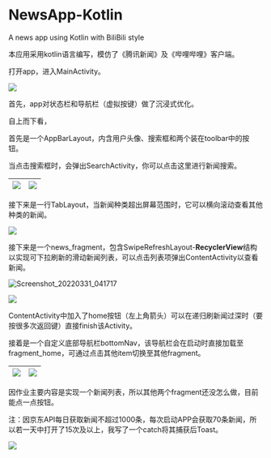 # NewsApp-Kotlin
A news app using Kotlin with BiliBili style

本应用采用kotlin语言编写，模仿了《腾讯新闻》及《哔哩哔哩》客户端。

打开app，进入MainActivity。

![](https://cdn.jsdelivr.net/gh/WanpengXu/myPicGo/img/202204010921368.png)

首先，app对状态栏和导航栏（虚拟按键）做了沉浸式优化。

自上而下看，

首先是一个AppBarLayout，内含用户头像、搜索框和两个装在toolbar中的按钮。

当点击搜索框时，会弹出SearchActivity，你可以点击这里进行新闻搜索。

| ![](https://cdn.jsdelivr.net/gh/WanpengXu/myPicGo/img/202204010927534.png) | ![](https://cdn.jsdelivr.net/gh/WanpengXu/myPicGo/img/202204010927932.png) |
| ------------------------------------------------------------ | ------------------------------------------------------------ |

接下来是一行TabLayout，当新闻种类超出屏幕范围时，它可以横向滚动查看其他种类的新闻。

![](https://cdn.jsdelivr.net/gh/WanpengXu/myPicGo/img/202204010925446.png)

接下来是一个news_fragment，包含SwipeRefreshLayout-**RecyclerView**结构以实现可下拉刷新的滑动新闻列表，可以点击列表项弹出ContentActivity以查看新闻。

![Screenshot_20220331_041717](https://cdn.jsdelivr.net/gh/WanpengXu/myPicGo/img/202204010925109.png) 

![](https://cdn.jsdelivr.net/gh/WanpengXu/myPicGo/img/202204010925182.png)

ContentActivity中加入了home按钮（左上角箭头）可以在递归刷新闻过深时（要按很多次返回键）直接finish该Activity。

接着是一个自定义底部导航栏bottomNav，该导航栏会在启动时直接加载至fragment_home，可通过点击其他item切换至其他fragment。

| ![](https://cdn.jsdelivr.net/gh/WanpengXu/myPicGo/img/202204010928597.png) | ![](https://cdn.jsdelivr.net/gh/WanpengXu/myPicGo/img/202204010928540.png) |
| ------------------------------------------------------------ | ------------------------------------------------------------ |

因作业主要内容是实现一个新闻列表，所以其他两个fragment还没怎么做，目前能点一点按钮。

 

注：因京东API每日获取新闻不超过1000条，每次启动APP会获取70条新闻，所以若一天中打开了15次及以上，我写了一个catch将其捕获后Toast。

![](https://cdn.jsdelivr.net/gh/WanpengXu/myPicGo/img/202204010929922.jpg)
